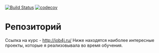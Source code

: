 [![Build Status](https://travis-ci.org/yevheniiatsiurupa/job4j.svg?branch=master)](https://travis-ci.org/yevheniiatsiurupa/job4j)
[![codecov](https://codecov.io/gh/yevheniiatsiurupa/job4j/branch/master/graph/badge.svg)](https://codecov.io/gh/yevheniiatsiurupa/job4j)
# Репозиторий

Ссылка на курс - http://job4j.ru/
Ниже находятся наиболее интересные проекты, которые я реализовывала во время обучения.

